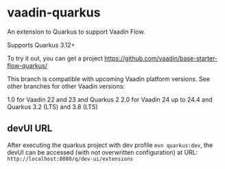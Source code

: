 # vaadin-quarkus
An extension to Quarkus to support Vaadin Flow.

Supports Quarkus 3.12+

To try it out, you can get a project https://github.com/vaadin/base-starter-flow-quarkus/

This branch is compatible with upcoming Vaadin platform versions. See other branches for other Vaadin versions:

1.0 for Vaadin 22 and 23 and Quarkus 2
2.0 for Vaadin 24 up to 24.4 and Quarkus 3.2 (LTS) and 3.8 (LTS)


## devUI URL
After executing the quarkus project with dev profile `mvn quarkus:dev`, the devUI can be accessed (with not overwritten configuration) at URL: `http://localhost:8080/q/dev-ui/extensions`
